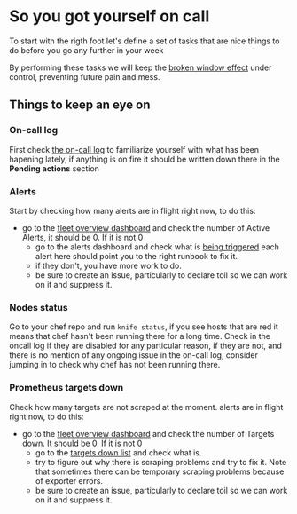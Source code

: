 # So you got yourself on call

To start with the rigth foot let's define a set of tasks that are nice things to do before you go any further in your week

By performing these tasks we will keep the [broken window effect](https://en.wikipedia.org/wiki/Broken_windows_theory) under control, preventing future pain and mess.

## Things to keep an eye on

### On-call log

First check [the on-call log](https://docs.google.com/document/d/1nWDqjzBwzYecn9Dcl4hy1s4MLng_uMq-8yGRMxtgK6M/edit#heading=h.nmt24c52ggf5) to familiarize yourself with what has been hapening lately, if anything is on fire it should be written down there in the **Pending actions** section

### Alerts

Start by checking how many alerts are in flight right now, to do this:

- go to the [fleet overview dashboard](https://dashboards.gitlab.net/dashboard/db/fleet-overview) and check the number of Active Alerts, it should be 0. If it is not 0
  - go to the alerts dashboard and check what is [being triggered](https://prometheus.gitlab.com/alerts) each alert here should point you to the right runbook to fix it.
  - if they don't, you have more work to do.
  - be sure to create an issue, particularly to declare toil so we can work on it and suppress it.

### Nodes status

Go to your chef repo and run `knife status`, if you see hosts that are red it means that chef hasn't been running there for a long time. Check in the oncall log if they are disabled for any particular reason, if they are not, and there is no mention of any ongoing issue in the on-call log, consider jumping in to check why chef has not been running there.

### Prometheus targets down

Check how many targets are not scraped at the moment. alerts are in flight right now, to do this:

- go to the [fleet overview dashboard](https://dashboards.gitlab.net/dashboard/db/fleet-overview) and check the number of Targets down. It should be 0. If it is not 0
  - go to the [targets down list](https://prometheus.gitlab.com/consoles/up.html) and check what is.
  - try to figure out why there is scraping problems and try to fix it. Note that sometimes there can be temporary scraping problems because of exporter errors.
  - be sure to create an issue, particularly to declare toil so we can work on it and suppress it.
